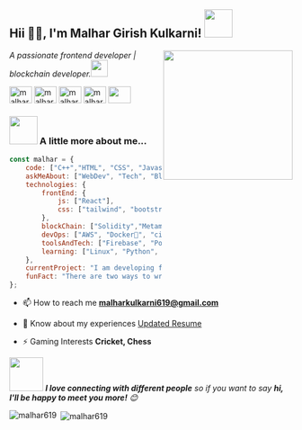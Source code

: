 <h2>Hii 🙏🏻, I'm Malhar Girish Kulkarni! <img src="https://media.giphy.com/media/12oufCB0MyZ1Go/giphy.gif" width="50"></h2>
<img align='right' src="https://media.giphy.com/media/M9gbBd9nbDrOTu1Mqx/giphy.gif" width="230">
<p><em>A passionate frontend developer | blockchain developer.<img src="https://media.giphy.com/media/WUlplcMpOCEmTGBtBW/giphy.gif" width="30"> 
</em></p>


<a href="https://twitter.com/malhark73965196" target="blank"><img align="center" src="https://raw.githubusercontent.com/rahuldkjain/github-profile-readme-generator/master/src/images/icons/Social/twitter.svg" alt="malhark73965196" height="30" width="40" /></a>
<a href="https://linkedin.com/in/malhar-kulkarni-048365204" target="blank"><img align="center" src="https://raw.githubusercontent.com/rahuldkjain/github-profile-readme-generator/master/src/images/icons/Social/linked-in-alt.svg" alt="malhar-kulkarni-048365204" height="30" width="40" /></a>
<a href="https://leetcode.com/u/malharkulkarni/" target="blank"><img align="center" src="https://www.svgrepo.com/show/306328/leetcode.svg" alt="malhar-kulkarni-048365204" height="30" width="40" /></a>
<a href="https://shorturl.at/4TTeX" target="blank"><img align="center" src="https://www.svgrepo.com/show/483015/resume-4.svg" alt="malhar-kulkarni-048365204" height="30" width="40" /></a>
<a href="https://malharkportfolio.netlify.app/" target="blank"><img align="center" src="https://www.svgrepo.com/show/447845/website-click.svg" height="30" width="40" /></a>

### <img src="https://media.giphy.com/media/VgCDAzcKvsR6OM0uWg/giphy.gif" width="50"> A little more about me...  

```javascript
const malhar = {
    code: ["C++","HTML", "CSS", "Javascript", "SQL", "Solidity"],
    askMeAbout: ["WebDev", "Tech", "Blockchain", "Crypto", "Finance"],
    technologies: {
        frontEnd: {
            js: ["React"],
            css: ["tailwind", "bootstrap"]
        },
        blockChain: ["Solidity","Metamask","LensProtocol"],
        devOps: ["AWS", "Docker🐳", "ci-cd", "Jenkins"],
        toolsAndTech: ["Firebase", "Postman", "Wordpress", "Github", "Thirdweb"],
        learning: ["Linux", "Python", "Java", "Truffle", "Ganache"]
    },
    currentProject: "I am developing finance application for easy data visualization",
    funFact: "There are two ways to write error-free programs; only the third one works"
};
```
- 📫 How to reach me **malharkulkarni619@gmail.com**

- 📄 Know about my experiences [Updated Resume](https://shorturl.at/4TTeX)

- ⚡ Gaming Interests **Cricket, Chess**
  
<img src="https://media.giphy.com/media/LnQjpWaON8nhr21vNW/giphy.gif" width="60"> <em><b>I love connecting with different people</b> so if you want to say <b>hi, I'll be happy to meet you more!</b> 😊</em>

<!--START_SECTION:waka-->
<p><img align="left" src="https://github-readme-stats.vercel.app/api/top-langs?username=malhar619&show_icons=true&locale=en&layout=compact" alt="malhar619" /></p>

<p>&nbsp;<img align="center" src="https://github-readme-stats.vercel.app/api?username=malhar619&show_icons=true&locale=en" alt="malhar619" /></p>
<!--END_SECTION:waka-->
